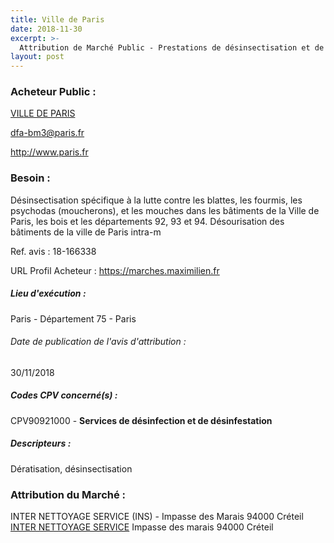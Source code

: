 ```yaml
---
title: Ville de Paris
date: 2018-11-30
excerpt: >-
  Attribution de Marché Public - Prestations de désinsectisation et de désourisation
layout: post
---
```


### Acheteur Public : 
<a href="/acheteur-136/siren-217500016"> VILLE DE PARIS</a><br/>



dfa-bm3@paris.fr


http://www.paris.fr
### Besoin :

Désinsectisation spécifique à la lutte contre les blattes, les fourmis, les psychodas (moucherons), et les mouches dans les bâtiments de la Ville de Paris, les bois et les départements 92, 93 et 94. Désourisation des bâtiments de la ville de Paris intra-m

Ref. avis : 18-166338

URL Profil Acheteur : https://marches.maximilien.fr

##### Lieu d'exécution :

Paris - Département 75 - Paris

###### Date de publication de l'avis d'attribution : 
30/11/2018

##### Codes CPV concerné(s) :
CPV90921000 - **Services de désinfection et de désinfestation** <br/>

##### Descripteurs :
Dératisation, désinsectisation <br/>

### Attribution du Marché :
INTER NETTOYAGE SERVICE (INS) - Impasse des Marais 94000 Créteil <br/>
<a href="/entreprise-555/siren-402590871"> INTER NETTOYAGE SERVICE</a>    Impasse des marais 94000 Créteil <br/>
